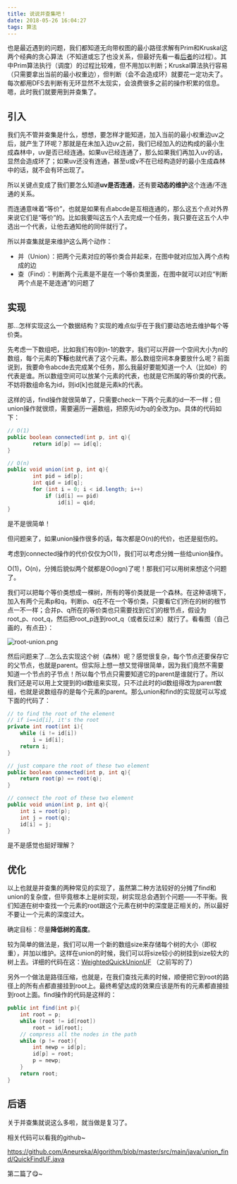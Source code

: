 ```yaml
---
title: 说说并查集吧！
date: 2018-05-26 16:04:27
tags: 算法
---
```


也是最近遇到的问题，我们都知道无向带权图的最小路径求解有Prim和Kruskal这两个经典的贪心算法（不知道或忘了也没关系，但最好先看一看[后者](https://en.wikipedia.org/wiki/Kruskal%27s_algorithm)的过程）。其中Prim算法执行（调度）的过程比较难，但不用加以判断；Kruskal算法执行容易（只需要拿出当前的最小权重边），但判断（会不会造成环）就要花一定功夫了。每次都用DFS去判断有无环显然不太现实，会浪费很多之前的操作积累的信息。嗯，此时我们就要用到并查集了。<!-- more -->



## 引入

我们先不管并查集是什么，想想，要怎样才能知道，加入当前的最小权重边uv之后，就产生了环呢？那就是在未加入边uv之前，我们已经加入的边构成的最小生成森林中，uv是否已经连通。如果uv已经连通了，那么如果我们再加入uv的话，显然会造成环了；如果uv还没有连通，甚至u或v不在已经构造好的最小生成森林中的话，就不会有环出现了。

所以关键点变成了我们要怎么知道**uv是否连通**，还有要**动态的维护**这个连通/不连通的关系。

而连通意味着“等价”，也就是如果有点abcde是互相连通的，那么这五个点对外界来说它们是“等价”的。比如我要叫这五个人去完成一个任务，我只要在这五个人中选出一个代表，让他去通知他的同伴就行了。

所以并查集就是来维护这么两个动作：

- 并（Union）：把两个元素对应的等价类合并起来，在图中就对应加入两个点构成的边
- 查（Find）：判断两个元素是不是在一个等价类里面，在图中就可以对应“判断两个点是不是连通”的问题了



## 实现

那…怎样实现这么一个数据结构？实现的难点似乎在于我们要动态地去维护每个等价类。

先考虑一下数组吧，比如我们有0到n-1的数字，我们可以开辟一个空间大小为n的数组，每个元素的**下标**也就代表了这个元素。那么数组空间本身要放什么呢？前面说到，我要命令abcde去完成某个任务，那么我最好要能知道一个人（比如e）的代表是谁。所以数组空间可以放某个元素的代表，也就是它所属的等价类的代表。不妨将数组命名为id，则id[k]也就是元素k的代表。

这样的话，find操作就很简单了，只需要check一下两个元素的id一不一样；但union操作就很烦，需要遍历一遍数组，把原先id为q的全改为p。具体的代码如下：

```Java
// O(1)
public boolean connected(int p, int q){
        return id[p] == id[q];
}

// O(n)
public void union(int p, int q){
        int pid = id[p];
        int qid = id[q];
        for (int i = 0; i < id.length; i++)
            if (id[i] == pid)
                id[i] = qid;
}
```

是不是很简单！

但问题来了，如果union操作很多的话，每次都是O(n)的代价，也还是挺伤的。

考虑到connected操作的代价仅仅为O(1)，我们可以考虑分摊一些给union操作。

O(1)，O(n)，分摊后貌似两个就都是O(logn)了呢！那我们可以用树来想这个问题了。

我们可以把每个等价类想成一棵树，所有的等价类就是一个森林。在这种语境下，加入有两个元素p和q，判断p、q在不在一个等价类，只要看它们所在的树的根节点一不一样；合并p、q所在的等价类也只需要找到它们的根节点，假设为root_p、root_q，然后把root_p连到root_q（或者反过来）就行了。看看图（自己画的，有点丑）：

![root-union.png](https://i.loli.net/2018/05/26/5b090ddeda4e8.png)

然后问题来了…怎么去实现这个树（森林）呢？感觉很复杂，每个节点还要保存它的父节点，也就是parent。但实际上想一想又觉得很简单，因为我们竟然不需要知道一个节点的子节点！所以每个节点只需要知道它的parent是谁就行了。所以我们还是可以用上文提到的id数组来实现，只不过此时的id数组得改为parent数组，也就是说数组存的是每个元素的parent。那么union和find的实现就可以写成下面的代码了：

```Java
// to find the root of the element
// if i==id[i], it's the root
private int root(int i){
    while (i != id[i])
        i = id[i];
    return i;
}

// just compare the root of these two element
public boolean connected(int p, int q){
    return root(p) == root(q);
}

// connect the root of these two element
public void union(int p, int q){
    int i = root(p);
    int j = root(q);
    id[i] = j;
}
```

是不是感觉也挺好理解？



## 优化

以上也就是并查集的两种常见的实现了，虽然第二种方法较好的分摊了find和union的复杂度，但毕竟根本上是树实现，树实现总会遇到个问题——不平衡。我们知道在树中查找一个元素的root跟这个元素在树中的深度是正相关的，所以最好不要让一个元素的深度过大。

确定目标：尽量**降低树的高度**。

较为简单的做法是，我们可以用一个新的数组size来存储每个树的大小（即权重），并加以维护。这样在union的时候，我们可以将size较小的树挂到size较大的树上去。详细的代码在这：[WeightedQuickUnionUF](https://github.com/Aneureka/Algorithm/blob/master/src/main/java/union_find/WeightedQuickUnionUF.java) （之前写的了）

另外一个做法是路径压缩，也就是，在我们查找元素的时候，顺便把它到root的路径上的所有点都直接挂到root上。最终希望达成的效果应该是所有的元素都直接挂到root上面。find操作的代码是这样的：

```Java
public int find(int p){
    int root = p;
    while (root != id[root])
        root = id[root];
    // compress all the nodes in the path
    while (p != root){
        int newp = id[p];
        id[p] = root;
        p = newp;
    }
    return root;
}
```



## 后语

关于并查集就说这么多啦，就当做是复习了。

相关代码可以看我的github~

 https://github.com/Aneureka/Algorithm/blob/master/src/main/java/union_find/QuickFindUF.java

第二篇了😋~
